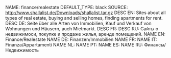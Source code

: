 NAME:   finance/realestate
DEFAULT_TYPE: black
SOURCE: http://www.shallalist.de/Downloads/shallalist.tar.gz
DESC EN: Sites about all types of real estate, buying and selling homes, finding apartments for rent.
DESC DE: Seite über alle Arten von Immobilien, Kauf und Verkauf von Wohnungen und Häusern, auch Mietmarkt.
DESC FR:
DESC RU: Сайты о недвижимоси, покупке и продаже жилья, аренде помещений.
NAME EN: Finance/Realestate
NAME DE: Finanzen/Immobilien
NAME FR:
NAME IT: Finanza/Appartamenti
NAME NL:
NAME PT:
NAME ES:
NAME RU: Финансы/Недвижимость

